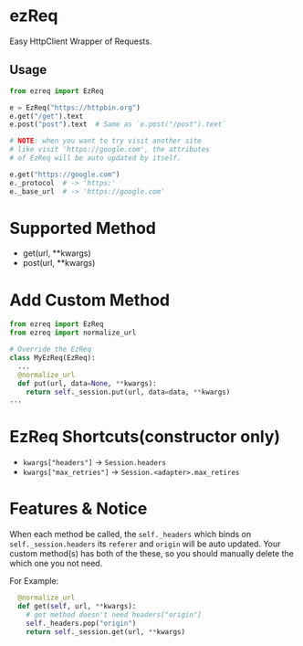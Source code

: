 # ezReq
Easy HttpClient Wrapper of Requests.

## Usage
```py
from ezreq import EzReq

e = EzReq("https://httpbin.org")
e.get("/get").text
e.post("post").text  # Same as `e.post("/post").text`

# NOTE: when you want to try visit another site
# like visit 'https://google.com', the attributes
# of EzReq will be auto updated by itself.

e.get("https://google.com")
e._protocol  # -> 'https:'
e._base_url  # -> 'https://google.com'
```

# Supported Method
- get(url, \*\*kwargs)
- post(url, \*\*kwargs)

# Add Custom Method
```py
from ezreq import EzReq
from ezreq import normalize_url

# Override the EzReq
class MyEzReq(EzReq):
  ...
  @normalize_url
  def put(url, data=None, **kwargs):
    return self._session.put(url, data=data, **kwargs)
...
```

# EzReq Shortcuts(constructor only)
- `kwargs["headers"]` -> `Session.headers`
- `kwargs["max_retries"]` -> `Session.<adapter>.max_retires`

# Features & Notice
When each method be called, the `self._headers` which binds on `self._session.headers` its
`referer` and `origin` will be auto updated. Your custom method(s) has both of the these,
so you should manually delete the which one you not need.


For Example:
```py
  @normalize_url
  def get(self, url, **kwargs):
    # get method doesn't need headers["origin"]
    self._headers.pop("origin")
    return self._session.get(url, **kwargs)
```

